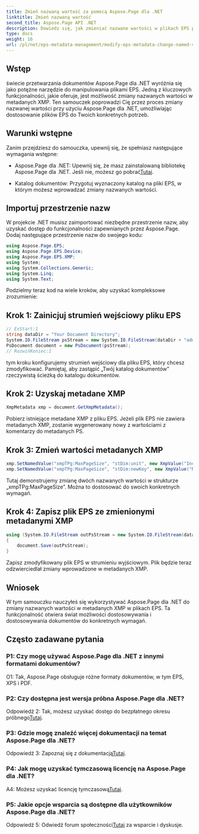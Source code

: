 ```yaml
---
title: Zmień nazwaną wartość za pomocą Aspose.Page dla .NET
linktitle: Zmień nazwaną wartość
second_title: Aspose.Page API .NET
description: Dowiedz się, jak zmieniać nazwane wartości w plikach EPS przy użyciu Aspose.Page dla .NET. Dostosuj metadane XMP bez wysiłku, aby dostosować przetwarzanie dokumentów.
type: docs
weight: 16
url: /pl/net/eps-metadata-management/modify-eps-metadata-change-named-value/
---
```

## Wstęp

świecie przetwarzania dokumentów Aspose.Page dla .NET wyróżnia się jako potężne narzędzie do manipulowania plikami EPS. Jedną z kluczowych funkcjonalności, jakie oferuje, jest możliwość zmiany nazwanych wartości w metadanych XMP. Ten samouczek poprowadzi Cię przez proces zmiany nazwanej wartości przy użyciu Aspose.Page dla .NET, umożliwiając dostosowanie plików EPS do Twoich konkretnych potrzeb.

## Warunki wstępne

Zanim przejdziesz do samouczka, upewnij się, że spełniasz następujące wymagania wstępne:

-  Aspose.Page dla .NET: Upewnij się, że masz zainstalowaną bibliotekę Aspose.Page dla .NET. Jeśli nie, możesz go pobrać[Tutaj](https://releases.aspose.com/page/net/).

- Katalog dokumentów: Przygotuj wyznaczony katalog na pliki EPS, w którym możesz wprowadzać zmiany nazwanych wartości.

## Importuj przestrzenie nazw

W projekcie .NET musisz zaimportować niezbędne przestrzenie nazw, aby uzyskać dostęp do funkcjonalności zapewnianych przez Aspose.Page. Dodaj następujące przestrzenie nazw do swojego kodu:

```csharp
using Aspose.Page.EPS;
using Aspose.Page.EPS.Device;
using Aspose.Page.EPS.XMP;
using System;
using System.Collections.Generic;
using System.Linq;
using System.Text;
```

Podzielmy teraz kod na wiele kroków, aby uzyskać kompleksowe zrozumienie:

## Krok 1: Zainicjuj strumień wejściowy pliku EPS

```csharp
// ExStart:1
string dataDir = "Your Document Directory";
System.IO.FileStream psStream = new System.IO.FileStream(dataDir + "add_named_value_input.eps", System.IO.FileMode.Open, System.IO.FileAccess.Read);
PsDocument document = new PsDocument(psStream);
// RozwińKoniec:1
```

tym kroku konfigurujemy strumień wejściowy dla pliku EPS, który chcesz zmodyfikować. Pamiętaj, aby zastąpić „Twój katalog dokumentów” rzeczywistą ścieżką do katalogu dokumentów.

## Krok 2: Uzyskaj metadane XMP

```csharp
XmpMetadata xmp = document.GetXmpMetadata();
```

Pobierz istniejące metadane XMP z pliku EPS. Jeżeli plik EPS nie zawiera metadanych XMP, zostanie wygenerowany nowy z wartościami z komentarzy do metadanych PS.

## Krok 3: Zmień wartości metadanych XMP

```csharp
xmp.SetNamedValue("xmpTPg:MaxPageSize", "stDim:unit", new XmpValue("Inches"));
xmp.SetNamedValue("xmpTPg:MaxPageSize", "stDim:newKey", new XmpValue("NewValue"));
```

Tutaj demonstrujemy zmianę dwóch nazwanych wartości w strukturze „xmpTPg:MaxPageSize”. Można to dostosować do swoich konkretnych wymagań.

## Krok 4: Zapisz plik EPS ze zmienionymi metadanymi XMP

```csharp
using (System.IO.FileStream outPsStream = new System.IO.FileStream(dataDir + "change_named_value_output.eps", System.IO.FileMode.Create, System.IO.FileAccess.Write))
{
    document.Save(outPsStream);
}
```

Zapisz zmodyfikowany plik EPS w strumieniu wyjściowym. Plik będzie teraz odzwierciedlał zmiany wprowadzone w metadanych XMP.

## Wniosek

W tym samouczku nauczyłeś się wykorzystywać Aspose.Page dla .NET do zmiany nazwanych wartości w metadanych XMP w plikach EPS. Ta funkcjonalność otwiera świat możliwości dostosowywania i dostosowywania dokumentów do konkretnych wymagań.

## Często zadawane pytania

### P1: Czy mogę używać Aspose.Page dla .NET z innymi formatami dokumentów?

O1: Tak, Aspose.Page obsługuje różne formaty dokumentów, w tym EPS, XPS i PDF.

### P2: Czy dostępna jest wersja próbna Aspose.Page dla .NET?

 Odpowiedź 2: Tak, możesz uzyskać dostęp do bezpłatnego okresu próbnego[Tutaj](https://releases.aspose.com/).

### P3: Gdzie mogę znaleźć więcej dokumentacji na temat Aspose.Page dla .NET?

 Odpowiedź 3: Zapoznaj się z dokumentacją[Tutaj](https://reference.aspose.com/page/net/).

### P4: Jak mogę uzyskać tymczasową licencję na Aspose.Page dla .NET?

 A4: Możesz uzyskać licencję tymczasową[Tutaj](https://purchase.aspose.com/temporary-license/).

### P5: Jakie opcje wsparcia są dostępne dla użytkowników Aspose.Page dla .NET?

 Odpowiedź 5: Odwiedź forum społeczności[Tutaj](https://forum.aspose.com/c/page/39) za wsparcie i dyskusje.